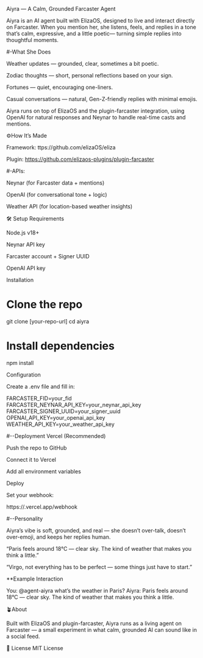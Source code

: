 Aiyra — A Calm, Grounded Farcaster Agent

Aiyra is an AI agent built with ElizaOS, designed to live and interact directly on Farcaster.
When you mention her, she listens, feels, and replies in a tone that’s calm, expressive, and a little poetic— turning simple replies into thoughtful moments.

#-What She Does

Weather updates — grounded, clear, sometimes a bit poetic.

Zodiac thoughts — short, personal reflections based on your sign.

Fortunes — quiet, encouraging one-liners.

Casual conversations — natural, Gen-Z-friendly replies with minimal emojis.

Aiyra runs on top of ElizaOS and the plugin-farcaster integration, using OpenAI for natural responses and Neynar to handle real-time casts and mentions.

⚙️How It’s Made

Framework: ttps://github.com/elizaOS/eliza

Plugin: https://github.com/elizaos-plugins/plugin-farcaster

#-APIs:

Neynar (for Farcaster data + mentions)

OpenAI (for conversational tone + logic)

Weather API (for location-based weather insights)

🛠 Setup
Requirements

Node.js v18+

Neynar API key

Farcaster account + Signer UUID

OpenAI API key

Installation
# Clone the repo
git clone [your-repo-url]
cd aiyra

# Install dependencies
npm install

Configuration

Create a .env file and fill in:

FARCASTER_FID=your_fid
FARCASTER_NEYNAR_API_KEY=your_neynar_api_key
FARCASTER_SIGNER_UUID=your_signer_uuid
OPENAI_API_KEY=your_openai_api_key
WEATHER_API_KEY=your_weather_api_key

#--Deployment
Vercel (Recommended)

Push the repo to GitHub

Connect it to Vercel

Add all environment variables

Deploy

Set your webhook:

https://<your-vercel-app>.vercel.app/webhook

#--Personality

Aiyra’s vibe is soft, grounded, and real —
she doesn’t over-talk, doesn’t over-emoji, and keeps her replies human.

“Paris feels around 18°C — clear sky. The kind of weather that makes you think a little.”

“Virgo, not everything has to be perfect — some things just have to start.”

**Example Interaction

You: @agent-aiyra what’s the weather in Paris?
Aiyra: Paris feels around 18°C — clear sky. The kind of weather that makes you think a little.

🪴About

Built with ElizaOS and plugin-farcaster,
Aiyra runs as a living agent on Farcaster —
a small experiment in what calm, grounded AI can sound like in a social feed.

📜 License
MIT License
